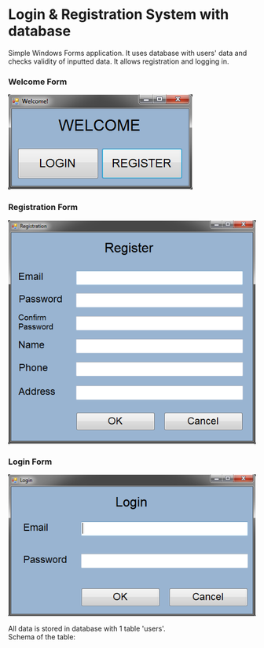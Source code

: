 # Login & Registration System with database

Simple Windows Forms application. It uses database with users' data and checks validity of inputted data. It allows registration and logging in.  

### Welcome Form
![welcomeForm](images/welcomeForm.png)  

### Registration Form
![registrationForm](images/registrationForm.png)  

### Login Form
![loginForm](images/loginForm.png)  

All data is stored in database with 1 table 'users'.  
Schema of the table:
